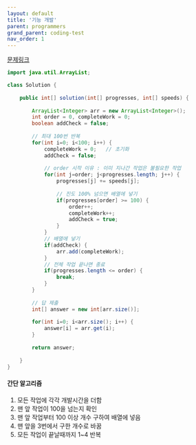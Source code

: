 ```yaml
---
layout: default
title: '기능 개발'
parent: programmers
grand_parent: coding-test
nav_order: 1
---
```


[문제링크](https://school.programmers.co.kr/learn/courses/30/lessons/42586)


```java
import java.util.ArrayList;

class Solution {
	
    public int[] solution(int[] progresses, int[] speeds) {
    	
    	ArrayList<Integer> arr = new ArrayList<Integer>();
		int order = 0, completeWork = 0;
		boolean addCheck = false;
		
        // 최대 100번 반복
		for(int i=0; i<100; i++) {
			completeWork = 0;	// 초기화
			addCheck = false;	
            
            // order 시작 이유 : 이미 지나간 작업은 불필요한 작업
			for(int j=order; j<progresses.length; j++) {
				progresses[j] += speeds[j];
                
                // 진도 100% 넘으면 배열에 넣기
				if(progresses[order] >= 100) {
					order++;
					completeWork++;
					addCheck = true;
				}
			}
            // 배열에 넣기
			if(addCheck) {
				arr.add(completeWork);
			}
            // 전체 작업 끝나면 종료
			if(progresses.length <= order) {
				break;
			}
		}
			
        // 답 제출
		int[] answer = new int[arr.size()];
		
		for(int i=0; i<arr.size(); i++) {
			answer[i] = arr.get(i);
		}
		
		return answer;
		
    }
}
```





#### 간단 알고리즘

1. 모든 작업에 각각 개발시간을 더함
2. 맨 앞 작업이 100을 넘는지 확인
3. 맨 앞 작업부터 100 이상 개수 구하여 배열에 넣음
4. 맨 앞을 3번에서 구한 개수로 바꿈
5. 모든 작업이 끝날때까지 1~4 반복